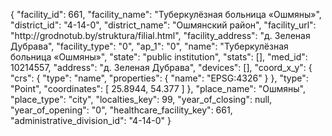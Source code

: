 {
    "facility_id": 661,
    "facility_name": "Туберкулёзная больница «Ошмяны»",
    "district_id": "4-14-0",
    "district_name": "Ошмянский район",
    "facility_url": "http:\/\/grodnotub.by\/struktura\/filial.html",
    "facility_address": "д. Зеленая Дубрава",
    "facility_type": "0",
    "ap_1": "0",
    "name": "Туберкулёзная больница «Ошмяны»",
    "state": "public institution",
    "stats": [],
    "med_id": 10214557,
    "address": "д. Зеленая Дубрава",
    "devices": [],
    "coord_x_y": {
        "crs": {
            "type": "name",
            "properties": {
                "name": "EPSG:4326"
            }
        },
        "type": "Point",
        "coordinates": [
            25.8944,
            54.377
        ]
    },
    "place_name": "Ошмяны",
    "place_type": "city",
    "localties_key": 99,
    "year_of_closing": null,
    "year_of_opening": "0",
    "healthcare_facility_key": 661,
    "administrative_division_id": "4-14-0"
}